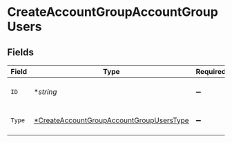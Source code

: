 # CreateAccountGroupAccountGroupUsers


## Fields

| Field                                                                                                          | Type                                                                                                           | Required                                                                                                       | Description                                                                                                    |
| -------------------------------------------------------------------------------------------------------------- | -------------------------------------------------------------------------------------------------------------- | -------------------------------------------------------------------------------------------------------------- | -------------------------------------------------------------------------------------------------------------- |
| `ID`                                                                                                           | **string*                                                                                                      | :heavy_minus_sign:                                                                                             | User unique identifier.                                                                                        |
| `Type`                                                                                                         | [*CreateAccountGroupAccountGroupUsersType](../../models/operations/createaccountgroupaccountgroupuserstype.md) | :heavy_minus_sign:                                                                                             | Relation type<br/>* OWNER -                                                                                    |